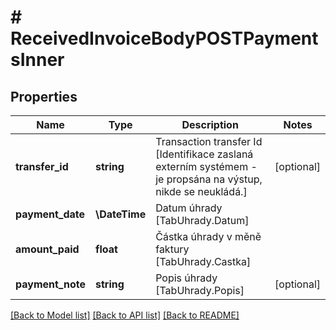# # ReceivedInvoiceBodyPOSTPaymentsInner

## Properties

Name | Type | Description | Notes
------------ | ------------- | ------------- | -------------
**transfer_id** | **string** | Transaction transfer Id [Identifikace zaslaná externím systémem - je propsána na výstup, nikde se neukládá.] | [optional]
**payment_date** | **\DateTime** | Datum úhrady [TabUhrady.Datum] |
**amount_paid** | **float** | Částka úhrady v měně faktury [TabUhrady.Castka] |
**payment_note** | **string** | Popis úhrady [TabUhrady.Popis] | [optional]

[[Back to Model list]](../../README.md#models) [[Back to API list]](../../README.md#endpoints) [[Back to README]](../../README.md)
